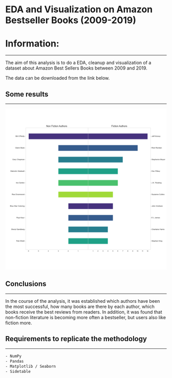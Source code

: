 # EDA and Visualization on Amazon Bestseller Books (2009-2019)

# Information:
***

The aim of this analysis is to do a EDA, cleanup and visualization of a dataset about Amazon Best Sellers Books between 2009 and 2019. 

The data can be downloaded from the link below. 

## Some results
***

![](https://raw.githubusercontent.com/lau-ont/EDA-Amazon-Bestseller-Books/main/graphics/books-author-3.png)

## Conclusions
***

In the course of the analysis, it was established which authors have been the most successful, how many books are there by each author, which books receive the best reviews from readers. In addition, it was found that non-fiction literature is becoming more often a bestseller, but users also like fiction more.

## Requirements to replicate the methodology
***
```
- NumPy
- Pandas
- Matplotlib / Seaborn
- Sidetable
```

